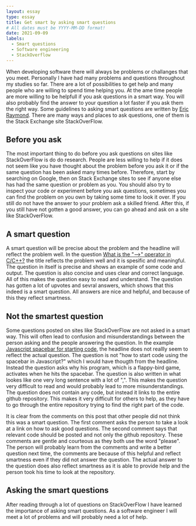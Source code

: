 ```yaml
---
layout: essay
type: essay
title: Get smart by asking smart questions  
# All dates must be YYYY-MM-DD format!
date: 2021-09-09
labels:
  - Smart questions
  - Software engineering 
  - StackOverflow
---
```


When developing software there will always be problems or challanges that you meet. Personally I have had many problems and questions throughout my studies so far. There are a lot of possibilities to get help 
and many people who are willing to spend time helping you. At the ame time people are more willing to be helpfull if you ask questions in a smart way. You will also probably find the answer to your question a lot faster if you ask them the right way. Some guidelines to asking smart questions are written by [Eric Raymond](http://www.catb.org/esr/faqs/smart-questions.html). There are many ways and places to ask questions, one of them is the Stack Exchange site StackOverFlow.

## Before you ask
The most important thing to do before you ask questions on sites like StackOverFlow is do do research. People are less willing to help if it does not seem like you have thought about the problem before you ask it or if the same question has been asked many times before. Therefore, start by searching on Google, then on Stack Exchange sites to see if anyone else has had the same question or problem as you. You should also try to inspect your code or experiment before you ask questions, sometimes you can find the problem on you own by taking some time to look it over. If you still do not have the answer to your problem ask a skilled friend. After this, if you still have not gotten a good answer, you can go ahead and ask on a site like StackOverFlow.

## A smart question 
A smart question will be precise about the problem and the headline will reflect the problem well. In the question
[What is the "-->" operator in C/C++?](https://stackoverflow.com/questions/1642028/what-is-the-operator-in-c-c) the title reflects the problem well and it is spesific and meaningful. The question in itself is precise and shows an example of some code and output. The question is also concise and uses clear and correct language. All of this makes the question easy to read and understand. The question has gotten a lot of upvotes and sevral answers, which shows that this indeed is a smart question. All answers are nice and helpful, and because of this they reflect smartness.

## Not the smartest question
Some questions posted on sites like StackOverFlow are not asked in a smart way. This will often lead to confusion and misunderstandings between the person asking and the people answering the question. In the example 
[Javascript spacebar for starting code](https://stackoverflow.com/questions/69109867/javascript-spacebar-for-starting-my-code), the headline does not reallly seem to reflect the actual question. The question is not "how to start code using the spacebar in Javascript?" which I would have thougth from the headline. Instead the question asks why his program, which is a flappy-bird game, activates when he hits the spacebar. The question is also written in what lookes like one very long sentence with a lot of ",". This makes the question very difficult to read and would probably lead to more misunderstandings. The question does not contain any code, but instead it links to the entire github repository. This makes it very difficult for others to help, as they have to go through the entire repository trying to find the right part of the code. 

It is clear from the comments on this post that other people did not think this was a smart question. The first comment asks the person to take a look at a link on how to ask good questions. The second comment says that relevant code should be posted and not only the github repository. These comments are gentle and courteous as they both use the word "please". The person will probably learn from the comments and write a better question next time, the comments are because of this helpful and reflect smartness even if they did not answer the question. The actual answer to the question does also reflect smartness as it is able to provide help and the person took his time to look at the repository.

## Asking the smart questions
After reading through a lot of questions on StackOverFlow I have learned the importance of asking smart questions. As a software engineer I will meet a lot of problems and will probably need a lot of help. 

